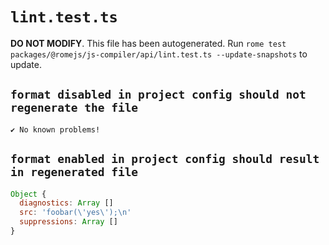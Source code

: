 # `lint.test.ts`

**DO NOT MODIFY**. This file has been autogenerated. Run `rome test packages/@romejs/js-compiler/api/lint.test.ts --update-snapshots` to update.

## `format disabled in project config should not regenerate the file`

```
✔ No known problems!

```

## `format enabled in project config should result in regenerated file`

```javascript
Object {
  diagnostics: Array []
  src: 'foobar(\'yes\');\n'
  suppressions: Array []
}
```
